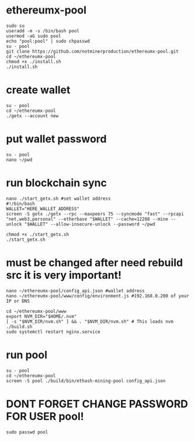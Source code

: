 # ethereumx-pool
    sudo su
    useradd -m -s /bin/bash pool
    usermod -aG sudo pool
    echo "pool:pool" | sudo chpasswd
    su - pool
    git clone https://github.com/notminerproduction/ethereumx-pool.git
    cd ~/ethereumx-pool
    chmod +x ./install.sh
    ./install.sh

# create wallet
    su - pool
    cd ~/ethereumx-pool
    ./getx --account new

# put wallet password
    su - pool
    nano ~/pwd

# run blockchain sync
    nano ./start_getx.sh #set wallet address
    #!/bin/bash
    WALLET="HERE_WALLET_ADDRESS"
    screen -S getx ./getx --rpc --maxpeers 75 --syncmode "fast" --rpcapi "net,web3,personal" --etherbase "$WALLET" --cache=12288 --mine --unlock "$WALLET" --allow-insecure-unlock --password ~/pwd
    
    chmod +x ./start_getx.sh
    ./start_getx.sh

# must be changed after need rebuild src it is very important!
    nano ~/ethereumx-pool/config_api.json #wallet address
    nano ~/ethereumx-pool/www/config/environment.js #192.168.0.200 of your IP or DNS
    
    cd ~/ethereumx-pool/www
    export NVM_DIR="$HOME/.nvm"
    [ -s "$NVM_DIR/nvm.sh" ] && . "$NVM_DIR/nvm.sh" # This loads nvm
    ./build.sh
    sudo systemctl restart nginx.service

# run pool
    su - pool
    cd ~/ethereumx-pool
    screen -S pool ./build/bin/ethash-mining-pool config_api.json

# DONT FORGET CHANGE PASSWORD FOR USER pool!
    sudo passwd pool
